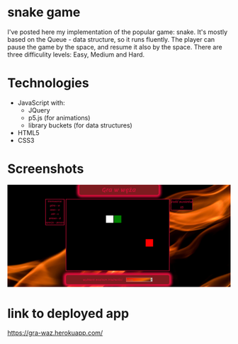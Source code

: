 # snake game
I've posted here my implementation of the popular game: snake. It's mostly based on the Queue - data structure, so it runs fluently. The player can pause the game by the space, and resume it also by the space. There are three difficulity levels: Easy, Medium and Hard.

# Technologies
- JavaScript with:
    - JQuery
    - p5.js (for animations)
    - library buckets (for data structures)
- HTML5
- CSS3

# Screenshots
![Alt_text](/img/screenshots/Screenshot_snake_1.png)

# link to deployed app
https://gra-waz.herokuapp.com/
